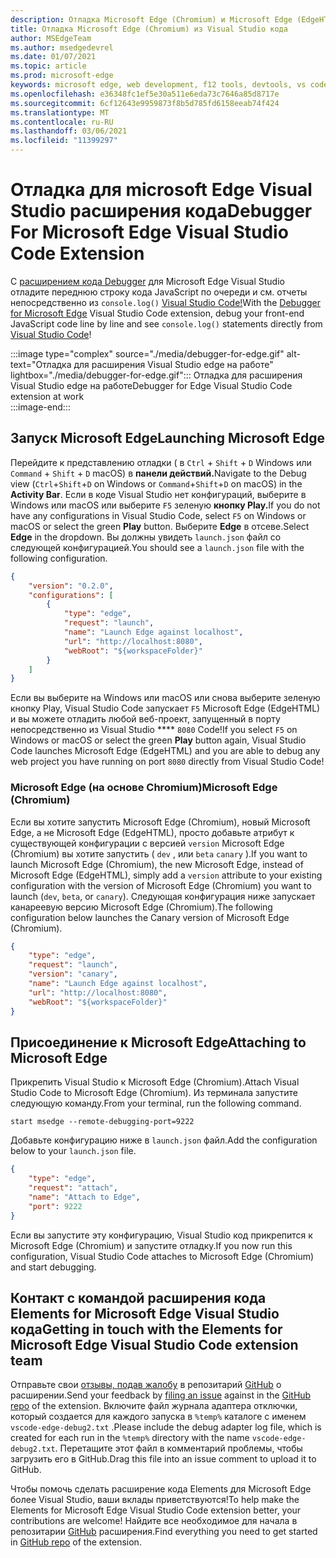 ```yaml
---
description: Отладка Microsoft Edge (Chromium) и Microsoft Edge (EdgeHTML) из Visual Studio Code
title: Отладка Microsoft Edge (Chromium) из Visual Studio кода
author: MSEdgeTeam
ms.author: msedgedevrel
ms.date: 01/07/2021
ms.topic: article
ms.prod: microsoft-edge
keywords: microsoft edge, web development, f12 tools, devtools, vs code, visual studio code, debugger
ms.openlocfilehash: e36348fc1ef5e30a511e6eda73c7646a85d8717e
ms.sourcegitcommit: 6cf12643e9959873f8b5d785fd6158eeab74f424
ms.translationtype: MT
ms.contentlocale: ru-RU
ms.lasthandoff: 03/06/2021
ms.locfileid: "11399297"
---
```

# <a name="debugger-for-microsoft-edge-visual-studio-code-extension"></a><span data-ttu-id="8748d-104">Отладка для microsoft Edge Visual Studio расширения кода</span><span class="sxs-lookup"><span data-stu-id="8748d-104">Debugger For Microsoft Edge Visual Studio Code Extension</span></span>  

<span data-ttu-id="8748d-105">С [расширением кода Debugger][VisualstudioMarketplaceDebuggerMicrosoftEdge] для Microsoft Edge Visual Studio отладите переднюю строку кода JavaScript по очереди и см. отчеты непосредственно из `console.log()` [Visual Studio Code!][VisualstudioCode]</span><span class="sxs-lookup"><span data-stu-id="8748d-105">With the [Debugger for Microsoft Edge][VisualstudioMarketplaceDebuggerMicrosoftEdge] Visual Studio Code extension, debug your front-end JavaScript code line by line and see `console.log()` statements directly from [Visual Studio Code][VisualstudioCode]!</span></span>  

:::image type="complex" source="./media/debugger-for-edge.gif" alt-text="Отладка для расширения Visual Studio edge на работе" lightbox="./media/debugger-for-edge.gif":::
   <span data-ttu-id="8748d-107">Отладка для расширения Visual Studio edge на работе</span><span class="sxs-lookup"><span data-stu-id="8748d-107">Debugger for Edge Visual Studio Code extension at work</span></span>  
:::image-end:::

<!--![Debugger for Edge Visual Studio Code extension at work][ImageGifDebuggerEdge]  -->  

## <a name="launching-microsoft-edge"></a><span data-ttu-id="8748d-108">Запуск Microsoft Edge</span><span class="sxs-lookup"><span data-stu-id="8748d-108">Launching Microsoft Edge</span></span>  

<span data-ttu-id="8748d-109">Перейдите к представлению отладки \( в `Ctrl` + `Shift` + `D` Windows или `Command` + `Shift` + `D` macOS\) в **панели действий.**</span><span class="sxs-lookup"><span data-stu-id="8748d-109">Navigate to the Debug view \(`Ctrl`+`Shift`+`D` on Windows or `Command`+`Shift`+`D` on macOS\) in the **Activity Bar**.</span></span>  <span data-ttu-id="8748d-110">Если в коде Visual Studio нет конфигураций, выберите в Windows или macOS или выберите `F5` зеленую **кнопку Play.**</span><span class="sxs-lookup"><span data-stu-id="8748d-110">If you do not have any configurations in Visual Studio Code, select `F5` on Windows or macOS or select the green **Play** button.</span></span>  <span data-ttu-id="8748d-111">Выберите **Edge** в отсеве.</span><span class="sxs-lookup"><span data-stu-id="8748d-111">Select **Edge** in the dropdown.</span></span>  <span data-ttu-id="8748d-112">Вы должны увидеть `launch.json` файл со следующей конфигурацией.</span><span class="sxs-lookup"><span data-stu-id="8748d-112">You should see a `launch.json` file with the following configuration.</span></span>  

```json
{
    "version": "0.2.0",
    "configurations": [
        {
            "type": "edge",
            "request": "launch",
            "name": "Launch Edge against localhost",
            "url": "http://localhost:8080",
            "webRoot": "${workspaceFolder}"
        }
    ]
}
```  

<span data-ttu-id="8748d-113">Если вы выберите на Windows или macOS или снова выберите зеленую кнопку Play, Visual Studio Code запускает `F5` Microsoft Edge \(EdgeHTML\) и вы можете отладить любой веб-проект, запущенный в порту непосредственно из Visual Studio \*\*\*\* `8080` Code!</span><span class="sxs-lookup"><span data-stu-id="8748d-113">If you select `F5` on Windows or macOS or select the green **Play** button again, Visual Studio Code launches Microsoft Edge \(EdgeHTML\) and you are able to debug any web project you have running on port `8080` directly from Visual Studio Code!</span></span>  

### <a name="microsoft-edge-chromium"></a><span data-ttu-id="8748d-114">Microsoft Edge (на основе Chromium)</span><span class="sxs-lookup"><span data-stu-id="8748d-114">Microsoft Edge (Chromium)</span></span>  

<span data-ttu-id="8748d-115">Если вы хотите запустить Microsoft Edge \(Chromium\), новый Microsoft Edge, а не Microsoft Edge \(EdgeHTML\), просто добавьте атрибут к существующей конфигурации с версией `version` Microsoft Edge \(Chromium\) вы хотите запустить \( `dev` , или `beta` `canary` \).</span><span class="sxs-lookup"><span data-stu-id="8748d-115">If you want to launch Microsoft Edge \(Chromium\), the new Microsoft Edge, instead of Microsoft Edge \(EdgeHTML\), simply add a `version` attribute to your existing configuration with the version of Microsoft Edge \(Chromium\) you want to launch \(`dev`, `beta`, or `canary`\).</span></span>  <span data-ttu-id="8748d-116">Следующая конфигурация ниже запускает канареевую версию Microsoft Edge \(Chromium\).</span><span class="sxs-lookup"><span data-stu-id="8748d-116">The following configuration below launches the Canary version of Microsoft Edge \(Chromium\).</span></span>  

```json
{
    "type": "edge",
    "request": "launch",
    "version": "canary",
    "name": "Launch Edge against localhost",
    "url": "http://localhost:8080",
    "webRoot": "${workspaceFolder}"
}
```  

## <a name="attaching-to-microsoft-edge"></a><span data-ttu-id="8748d-117">Присоединение к Microsoft Edge</span><span class="sxs-lookup"><span data-stu-id="8748d-117">Attaching to Microsoft Edge</span></span>  

<span data-ttu-id="8748d-118">Прикрепить Visual Studio к Microsoft Edge \(Chromium\).</span><span class="sxs-lookup"><span data-stu-id="8748d-118">Attach Visual Studio Code to Microsoft Edge \(Chromium\).</span></span>  <span data-ttu-id="8748d-119">Из терминала запустите следующую команду.</span><span class="sxs-lookup"><span data-stu-id="8748d-119">From your terminal, run the following command.</span></span>  

```shell
start msedge --remote-debugging-port=9222
```  

<span data-ttu-id="8748d-120">Добавьте конфигурацию ниже в `launch.json` файл.</span><span class="sxs-lookup"><span data-stu-id="8748d-120">Add the configuration below to your `launch.json` file.</span></span>   

```json
{
    "type": "edge",
    "request": "attach",
    "name": "Attach to Edge",
    "port": 9222
}
```  

<span data-ttu-id="8748d-121">Если вы запустите эту конфигурацию, Visual Studio код прикрепится к Microsoft Edge \(Chromium\) и запустите отладку.</span><span class="sxs-lookup"><span data-stu-id="8748d-121">If you now run this configuration, Visual Studio Code attaches to Microsoft Edge \(Chromium\) and start debugging.</span></span>  

## <a name="getting-in-touch-with-the-elements-for-microsoft-edge-visual-studio-code-extension-team"></a><span data-ttu-id="8748d-122">Контакт с командой расширения кода Elements for Microsoft Edge Visual Studio кода</span><span class="sxs-lookup"><span data-stu-id="8748d-122">Getting in touch with the Elements for Microsoft Edge Visual Studio Code extension team</span></span>    

<span data-ttu-id="8748d-123">Отправьте свои [отзывы, подав жалобу][GithubMicrosoftVscodeEdgeDebug2NewIssue] в репозитарий [GitHub][GithubMicrosoftVscodeEdgeDebug2] о расширении.</span><span class="sxs-lookup"><span data-stu-id="8748d-123">Send your feedback by [filing an issue][GithubMicrosoftVscodeEdgeDebug2NewIssue] against in the [GitHub repo][GithubMicrosoftVscodeEdgeDebug2] of the extension.</span></span>  <span data-ttu-id="8748d-124">Включите файл журнала адаптера отключки, который создается для каждого запуска в `%temp%` каталоге с именем `vscode-edge-debug2.txt` .</span><span class="sxs-lookup"><span data-stu-id="8748d-124">Please include the debug adapter log file, which is created for each run in the `%temp%` directory with the name `vscode-edge-debug2.txt`.</span></span>  <span data-ttu-id="8748d-125">Перетащите этот файл в комментарий проблемы, чтобы загрузить его в GitHub.</span><span class="sxs-lookup"><span data-stu-id="8748d-125">Drag this file into an issue comment to upload it to GitHub.</span></span>  

<span data-ttu-id="8748d-126">Чтобы помочь сделать расширение кода Elements для Microsoft Edge более Visual Studio, ваши вклады приветствуются!</span><span class="sxs-lookup"><span data-stu-id="8748d-126">To help make the Elements for Microsoft Edge Visual Studio Code extension better, your contributions are welcome!</span></span>  <span data-ttu-id="8748d-127">Найдите все необходимое для начала в репозитарии [GitHub][GithubMicrosoftVscodeEdgeDebug2] расширения.</span><span class="sxs-lookup"><span data-stu-id="8748d-127">Find everything you need to get started in [GitHub repo][GithubMicrosoftVscodeEdgeDebug2] of the extension.</span></span>  


<!-- image links -->  

<!--[ImageGifDebuggerEdge]: ./media/debugger-for-edge.gif "Debugger for Edge Visual Studio Code extension in action"  -->  
[ImagePngDebuggerEdge]: ./media/debugger-for-edge.png "Debugger for Edge Visual Studio в действии"  

<!--links -->  

[VisualstudioCode]: https://code.visualstudio.com "Visual Studio Код"  
[VisualStudioCodeDocs]: https://code.visualstudio.com/Docs "Документация | Visual Studio Код"   

[GithubMicrosoftVscodeEdgeDebug2]: https://github.com/Microsoft/vscode-edge-debug2 "Microsoft/vscode-edge-debug2 | GitHub"  
[GithubMicrosoftVscodeEdgeDebug2NewIssue]: https://github.com/Microsoft/vscode-edge-debug2/issues/new "Новая проблема — microsoft/vscode-edge-debug2 | GitHub"  

[VisualstudioMarketplaceDebuggerMicrosoftEdge]: https://marketplace.visualstudio.com/items?itemName=msjsdiag.debugger-for-edge "Отладка для Microsoft Edge | Visual Studio Marketplace"  
